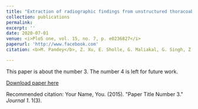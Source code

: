 ```yaml
---
title: "Extraction of radiographic findings from unstructured thoracoabdominal computed tomography reports using convolutional neural network based natural language processing"
collection: publications
permalink: 
excerpt: ''
date: 2020-07-01
venue: <i>PloS one, vol. 15, no. 7, p. e0236827</i>
paperurl: 'http://www.facebook.com'
citation: <b>M. Pandey</b>, Z. Xu, E. Sholle, G. Maliakal, G. Singh, Z. Fatima, D. Larine, B. C. Lee, J.Wang, A. R. van Rosendael, et al.

---
```

This paper is about the number 3. The number 4 is left for future work.

[Download paper here](http://academicpages.github.io/files/paper3.pdf)

Recommended citation: Your Name, You. (2015). "Paper Title Number 3." <i>Journal 1</i>. 1(3).
